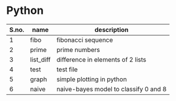 # Python
| S.no. |   name   | description  |
| ----- | -------- | -----------  |
| 1 |     fibo   | fibonacci sequence  |
| 2 |     prime  | prime numbers  |
| 3 |     list_diff  |  difference in elements of 2 lists |
| 4 |     test     | test file  |
| 5 |    graph  | simple plotting in python |
| 6| naive | naive-bayes model to classify 0 and 8 |

